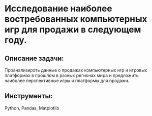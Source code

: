 # Исследование наиболее востребованных компьютерных игр для продажи в следующем году.

## Описание задачи:
Проанализироть данные о продажах компьютерных игр и игровых платформах в прошлом в разных регионах мира и предложить наиболее перспективные игры и платформы для продажи.

## Инструменты:
Python, Pandas, Matplotlib
